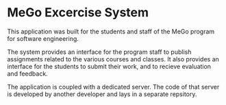 # MeGo Excercise System
This application was built for the students and staff of the MeGo program for software engineering.

The system provides an interface for the program staff to publish assignments related to the various courses and classes. It also provides an interface for the students to submit their work, and to recieve evaluation and feedback.

The application is coupled with a dedicated server. The code of that server is developed by another developer and lays in a separate repsitory.